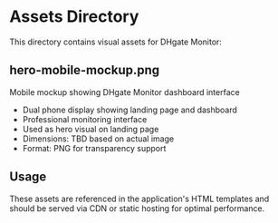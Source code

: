 # Assets Directory

This directory contains visual assets for DHgate Monitor:

## hero-mobile-mockup.png
Mobile mockup showing DHgate Monitor dashboard interface
- Dual phone display showing landing page and dashboard
- Professional monitoring interface
- Used as hero visual on landing page
- Dimensions: TBD based on actual image
- Format: PNG for transparency support

## Usage
These assets are referenced in the application's HTML templates and should be served via CDN or static hosting for optimal performance.